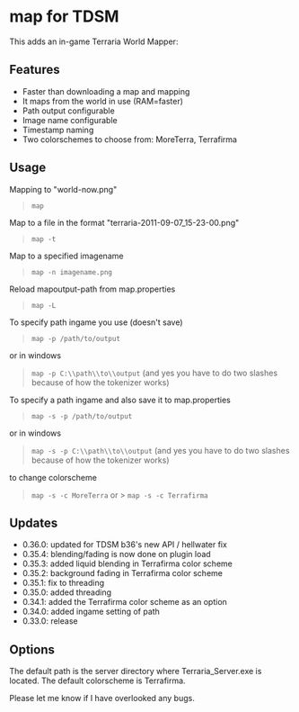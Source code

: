 map for TDSM
============

This adds an in-game Terraria World Mapper:

Features
--------

+ Faster than downloading a map and mapping
+ It maps from the world in use (RAM=faster)
+ Path output configurable
+ Image name configurable
+ Timestamp naming
+ Two colorschemes to choose from: MoreTerra, Terrafirma

Usage
-----

Mapping to "world-now.png"
> `map`

Map to a file in the format "terraria-2011-09-07_15-23-00.png"
> `map -t`

Map to a specified imagename
> `map -n imagename.png`

Reload mapoutput-path from map.properties
> `map -L`

To specify path ingame you use (doesn't save)
> `map -p /path/to/output`

or in windows
> `map -p C:\\path\\to\\output` (and yes you have to do two slashes because of how the tokenizer works)

To specify a path ingame and also save it to map.properties
> `map -s -p /path/to/output`

or in windows
> `map -s -p C:\\path\\to\\output` (and yes you have to do two slashes because of how the tokenizer works)

to change colorscheme
> `map -s -c MoreTerra` or > `map -s -c Terrafirma`

Updates
-------

+ 0.36.0: updated for TDSM b36's new API / hellwater fix
+ 0.35.4: blending/fading is now done on plugin load
+ 0.35.3: added liquid blending in Terrafirma color scheme
+ 0.35.2: background fading in Terrafirma color scheme
+ 0.35.1: fix to threading
+ 0.35.0: added threading
+ 0.34.1: added the Terrafirma color scheme as an option
+ 0.34.0: added ingame setting of path
+ 0.33.0: release

Options
-------

The default path is the server directory where Terraria_Server.exe is located.
The default colorscheme is Terrafirma.


Please let me know if I have overlooked any bugs.